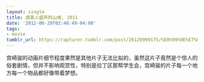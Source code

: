 ```yaml
---
layout: single
title: 虞美人盛开的山坡, 2011
date: '2012-06-29T02:48:49-04:00'
tags:
- movie
tumblr_url: https://rapturer.tumblr.com/post/26128999175/%E8%99%9E%E7%BE%8E%E4%BA%BA%E7%9B%9B%E5%BC%80%E7%9A%84%E5%B1%B1%E5%9D%A1-2011
---
```

宫崎骏的动画片细节程度果然是其他片子无法比拟的，虽然这片子竟然是个惊人的俗套剧情，但并不影响观赏性，特别是拉丁区那帮学生会，宫崎骏的片子每一个地方每一个物品都好像带着梦想。

